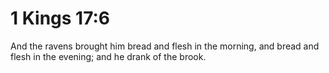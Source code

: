 # 1 Kings 17:6

And the ravens brought him bread and flesh in the morning, and bread and flesh in the evening; and he drank of the brook.